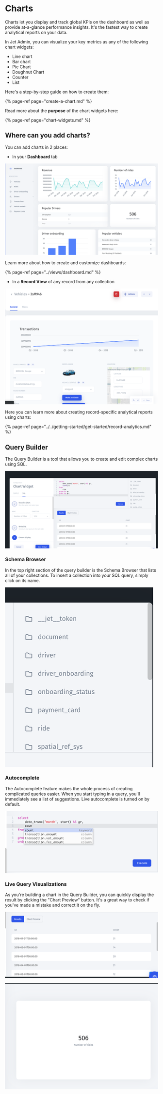 # Charts

Charts let you display and track global KPIs on the dashboard as well as provide at-a-glance performance insights. It's the fastest way to create analytical reports on your data. 

In Jet Admin, you can visualize your key metrics as any of the following chart widgets:

* Line chart
* Bar chart
* Pie Chart
* Doughnut Chart
* Counter
* List

Here's a step-by-step guide on how to create them:

{% page-ref page="create-a-chart.md" %}

Read more about the **purpose** of the chart widgets here:

{% page-ref page="chart-widgets.md" %}

## Where can you add charts?

You can add charts in 2 places:

* In your **Dashboard** tab

![](../../.gitbook/assets/image%20%28222%29.png)

Learn more about how to create and customize dashboards: 

{% page-ref page="../views/dashboard.md" %}

* In a **Record View** of any record from any collection

![](../../.gitbook/assets/image%20%2823%29.png)

Here you can learn more about creating record-specific analytical reports using charts:

{% page-ref page="../../getting-started/get-started/record-analytics.md" %}

## Query Builder

The Query Builder is a tool that allows you to create and edit complex charts using SQL. 

![](../../.gitbook/assets/image%20%2841%29.png)

### Schema Browser <a id="Schema-Browser"></a>

In the top right section of the query builder is the Schema Browser that lists all of your collections. To insert a collection into your SQL query, simply click on its name. 

![](../../.gitbook/assets/image%20%2891%29.png)

### Autocomplete <a id="Auto-Complete"></a>

The Autocomplete feature makes the whole process of creating complicated queries easier. When you start typing in a query, you'll immediately see a list of suggestions. Live autocomplete is turned on by default. 

![](../../.gitbook/assets/image%20%28240%29.png)

### Live Query Visualizations <a id="3-Add-Visualizations"></a>

As you're building a chart in the Query Builder, you can quickly display the result by clicking the "Chart Preview" button. It's a great way to check if you've made a mistake and correct it on the fly.

![](../../.gitbook/assets/image%20%28122%29.png)

![](../../.gitbook/assets/image%20%2899%29.png)

